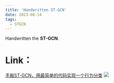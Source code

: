 ```yaml
---
title: 'Handwritten ST-GCN'
date: 2023-08-14
tags:
  - STGCN
---
```


Handwritten the **ST-GCN**.

Link：
======
<a href="https://zhuanlan.zhihu.com/p/649825844">手敲ST-GCN，用最简单的代码实现一个行为分类</a>
<img src="https://img.shields.io/badge/in-%E7%9F%A5%E4%B9%8E-blue">&emsp;
